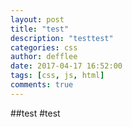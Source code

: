 ```yaml
---
layout: post
title: "test"
description: "testtest"
categories: css
author: defflee
date: 2017-04-17 16:52:00
tags: [css, js, html]
comments: true
---
```



##test
#test
